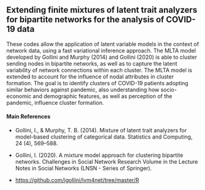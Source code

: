 ## Extending finite mixtures of latent trait analyzers for bipartite networks for the analysis of COVID-19 data

These codes allow the application of latent variable models in the context of network data, using a fast variational inference approach. The MLTA model developed by Gollini and Murphy (2014) and Gollini (2020) is able to cluster sending nodes in bipartite networks, as well as to capture the latent variability of network connections within each cluster. The MLTA model is extended to account for the influence of nodal attributes in cluster formation. The goal is to identify clusters of COVID-19 patients adopting similar behaviors against pandemic, also understanding how socio-economic and demographic features, as well as perception of the pandemic, influence cluster formation.

#### Main References
* Gollini, I., & Murphy, T. B. (2014). Mixture of latent trait analyzers for model-based clustering of categorical data. Statistics and Computing, 24 (4), 569–588.

* Gollini, I. (2020). A mixture model approach for clustering bipartite networks. Challenges in Social Network Research Volume in the Lecture Notes in Social Networks (LNSN - Series of Springer).

* https://github.com/igollini/lvm4net/tree/master/R

<!---
* Failli, D., Marino, M.F., Martella, F. (2022) Extending finite mixtures of latent trait analyzers for bipartite networks. In Balzanella A., Bini M., Cavicchia C. and Verde R. (Eds.) Book of short Paper SIS 2022 (pp. 540-550), Pearson.
-->
